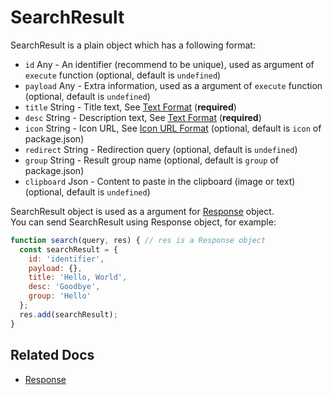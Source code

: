 # SearchResult

SearchResult is a plain object which has a following format:

* `id` Any - An identifier (recommend to be unique), used as argument of `execute` function (optional, default is `undefined`)
* `payload` Any - Extra information, used as a argument of `execute` function (optional, default is `undefined`) 
* `title` String - Title text, See [Text Format](text-format.md) (**required**)
* `desc` String - Description text, See [Text Format](text-format.md) (**required**)
* `icon` String - Icon URL, See [Icon URL Format](icon-url-format.md) (optional, default is `icon` of package.json)
* `redirect` String - Redirection query (optional, default is `undefined`)
* `group` String - Result group name (optional, default is `group` of package.json)
* `clipboard` Json - Content to paste in the clipboard (image or text) (optional, default is `undefined`)

  
SearchResult object is used as a argument for [Response](response.md) object.  
You can send SearchResult using Response object,
for example:
```javascript
function search(query, res) { // res is a Response object
  const searchResult = {
    id: 'identifier',
    payload: {},
    title: 'Hello, World',
    desc: 'Goodbye',
    group: 'Hello'
  };
  res.add(searchResult);
}
```

## Related Docs
* [Response](response.md)
